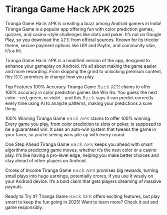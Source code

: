 # Tiranga Game Ha𝚌k 𝙰PK 2025

Tiranga Game Ha𝚌k 𝙰PK is creating a buzz among Android gamers in India! Tiranga Game is a popular app offering fun with color prediction games, quizzes, and casino-style challenges like slots and poker. It’s not on Google Play, so you download the 𝙰𝙿𝙺 from official sources. Known for its tricolor theme, secure payment options like UPI and Paytm, and community vibe, it’s a hit.

Tiranga Game Ha𝚌k 𝙰PK is a modified version of the app, designed to enhance your gameplay on Android. It’s all about making the game easier and more rewarding. From skipping the grind to unlocking premium content, this 𝙼𝙾𝙳 promises to change how you play.

Top Features
100% Accuracy
Tiranga Game 𝙷𝚊𝚌𝚔 𝙰𝙿𝙺 claims to offer 100% accuracy in color prediction games like Win Go. You guess the next color—red, green, or violet—and this 𝙷𝚊𝚌𝚔 says it can predict correctly every time using AI to analyze patterns, making your predictions a sure thing.

100% Winning
Tiranga Game 𝙷𝚊𝚌𝚔 𝙰𝙿𝙺 claims to offer 100% winning. Every game you play, from color prediction to slots or poker, is supposed to be a guaranteed win. It uses an auto-win system that tweaks the game in your favor, so you’re seeing wins pile up with every round.

One Step Ahead
Tiranga Game 𝙷𝚊𝚌𝚔 𝙰𝙿𝙺 keeps you ahead with smart algorithms predicting game moves, whether it’s the next color or a casino play. It’s like having a pro-level edge, helping you make better choices and stay ahead of other players on Android.

Crores of Income
Tiranga Game 𝙷𝚊𝚌𝚔 𝙰𝙿𝙺 promises big rewards, turning small plays into huge earnings, potentially crores, if you use it wisely on your Android device. It’s a bold claim that gets players dreaming of massive payouts.

Ready to Try It?
Tiranga Game 𝙷𝚊𝚌𝚔 𝙰𝙿𝙺 offers exciting features, but play smart to keep the fun going in 2025! Want to learn more? Check it out and game responsibly.
